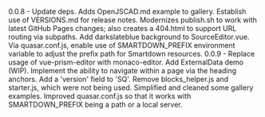 0.0.8 - Update deps. Adds OpenJSCAD.md example to gallery. Establish use of VERSIONS.md for release notes. Modernizes publish.sh to work with latest GitHub Pages changes; also creates a 404.html to support URL routing via subpaths. Add darkslateblue background to SourceEditor.vue. Via quasar.conf.js, enable use of SMARTDOWN_PREFIX environment variable to adjust the prefix path for Smartdown resources.
0.0.9 - Replace usage of vue-prism-editor with monaco-editor. Add ExternalData demo (WIP). Implement the ability to navigate within a page via the heading anchors. Add a 'version' field to 'SQ'. Remove blocks_helper.js and starter.js, which were not being used. Simplified and cleaned some gallery examples. Improved quasar.conf.js so that it works with SMARTDOWN_PREFIX being a path or a local server.
